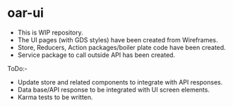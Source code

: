 # oar-ui
- This is WIP repository.
- The UI pages (with GDS styles) have been created from Wireframes.
- Store, Reducers, Action packages/boiler plate code have been created.
- Service package to call outside API has been created.


ToDo:-
- Update store and related components to integrate with API responses.
- Data base/API response to be integrated with UI screen elements.
- Karma tests to be written.
